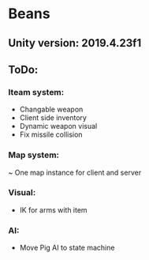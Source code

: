 # Beans  

## Unity version: 2019.4.23f1  

## ToDo:  

### Iteam system:  
- Changable weapon
- Client side inventory
- Dynamic weapon visual
- Fix missile collision

### Map system:  
~ One map instance for client and server

### Visual:  
- IK for arms with item

### AI:  
- Move Pig AI to state machine